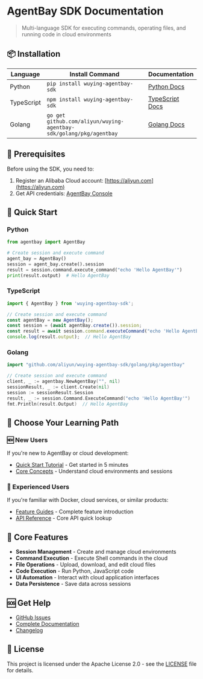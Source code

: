 # AgentBay SDK Documentation

> Multi-language SDK for executing commands, operating files, and running code in cloud environments

## 📦 Installation

| Language | Install Command | Documentation |
|----------|----------------|---------------|
| Python | `pip install wuying-agentbay-sdk` | [Python Docs](../python/README.md) |
| TypeScript | `npm install wuying-agentbay-sdk` | [TypeScript Docs](../typescript/README.md) |
| Golang | `go get github.com/aliyun/wuying-agentbay-sdk/golang/pkg/agentbay` | [Golang Docs](../golang/README.md) |

## 🚀 Prerequisites

Before using the SDK, you need to:

1. Register an Alibaba Cloud account: [https://aliyun.com](https://aliyun.com)
2. Get API credentials: [AgentBay Console](https://agentbay.console.aliyun.com/service-management)

## 🚀 Quick Start

### Python
```python
from agentbay import AgentBay

# Create session and execute command
agent_bay = AgentBay()
session = agent_bay.create().session
result = session.command.execute_command("echo 'Hello AgentBay'")
print(result.output)  # Hello AgentBay
```

### TypeScript
```typescript
import { AgentBay } from 'wuying-agentbay-sdk';

// Create session and execute command
const agentBay = new AgentBay();
const session = (await agentBay.create()).session;
const result = await session.command.executeCommand("echo 'Hello AgentBay'");
console.log(result.output);  // Hello AgentBay
```

### Golang
```go
import "github.com/aliyun/wuying-agentbay-sdk/golang/pkg/agentbay"

// Create session and execute command
client, _ := agentbay.NewAgentBay("", nil)
sessionResult, _ := client.Create(nil)
session := sessionResult.Session
result, _ := session.Command.ExecuteCommand("echo 'Hello AgentBay'")
fmt.Println(result.Output)  // Hello AgentBay
```

## 👋 Choose Your Learning Path

### 🆕 New Users
If you're new to AgentBay or cloud development:
- [Quick Start Tutorial](quickstart/README.md) - Get started in 5 minutes
- [Core Concepts](quickstart/basic-concepts.md) - Understand cloud environments and sessions

### 🚀 Experienced Users  
If you're familiar with Docker, cloud services, or similar products:
- [Feature Guides](guides/README.md) - Complete feature introduction
- [API Reference](api-reference.md) - Core API quick lookup

## 🔧 Core Features

- **Session Management** - Create and manage cloud environments
- **Command Execution** - Execute Shell commands in the cloud
- **File Operations** - Upload, download, and edit cloud files
- **Code Execution** - Run Python, JavaScript code
- **UI Automation** - Interact with cloud application interfaces
- **Data Persistence** - Save data across sessions

## 🆘 Get Help

- [GitHub Issues](https://github.com/aliyun/wuying-agentbay-sdk/issues)
- [Complete Documentation](README.md)
- [Changelog](../CHANGELOG.md)

## 📄 License

This project is licensed under the Apache License 2.0 - see the [LICENSE](../LICENSE) file for details.